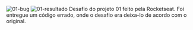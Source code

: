 ![01-bug](https://github.com/PaulaCellis14/corrigindoBugs-projeto01-rocketseat/assets/146037300/0bae1035-5919-44ef-a2f1-6503a6d80788)
![01-resultado](https://github.com/PaulaCellis14/corrigindoBugs-projeto01-rocketseat/assets/146037300/c5a9843a-c785-4d37-951e-db3505b7ec1b)
Desafio do projeto 01 feito pela Rocketseat.
Foi entregue um código errado, onde o desafio era deixa-lo de acordo com o original.
